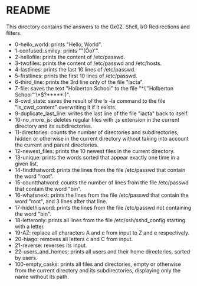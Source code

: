 # README

This directory contains the answers to the 0x02. Shell, I/O Redirections and filters.

 - 0-hello_world: prints "Hello, World".
 - 1-confused_smiley: prints ""(Ôo)'".
 - 2-hellofile: prints the content of /etc/passwd.
 - 3-twofiles: prints the content of /etc/passwd and /etc/hosts.
 - 4-lastlines: prints the last 10 lines of /etc/passwd.
 - 5-firstlines: prints the first 10 lines of /etc/passwd.
 - 6-third_line: prints the 3rd line only of the file "iacta".
 - 7-file: saves the text "Holberton School" to the file "\*\\'"Holberton School"\'\\*$\?\*\*\*\*\*:)".
 - 8-cwd_state: saves the result of the ls -la command to the file "ls_cwd_content" overwriting it if it exists.
 - 9-duplicate_last_line: writes the last line of the file "iacta" back to itself.
 - 10-no_more_js: deletes regular files with .js extension in the current directory and its subdirectories.
 - 11-directories: counts the number of directories and subdirectories, hidden or otherwise in the current directory without taking into account the current and parent directories. 
 - 12-newest_files: prints the 10 newest files in the current directory.
 - 13-unique: prints the words sorted that appear exactly one time in a given list.
 - 14-findthatword: prints the lines from the file /etc/passwd that contain the word "root".
 - 15-countthatword: counts the number of lines from the file /etc/passwd that contain the word "bin".
 - 16-whatsnext: prints the lines from the file /etc/passwd that contain the word "root", and 3 lines after that line.
 - 17-hidethisword: prints the lines from the file /etc/passwd not containing the word "bin".
 - 18-letteronly: prints all lines from the file /etc/ssh/sshd_config starting with a letter.
 - 19-AZ: replace all characters A and c from input to Z and e respectively.
 - 20-hiago: removes all letters c and C from input.
 - 21-reverse: reverses its input.
 - 22-users_and_homes: prints all users and their home directories, sorted by users.
 - 100-empty_casks: prints all files and directories, empty or otherwise from the current directory and its subdirectories, displaying only the name without its path.